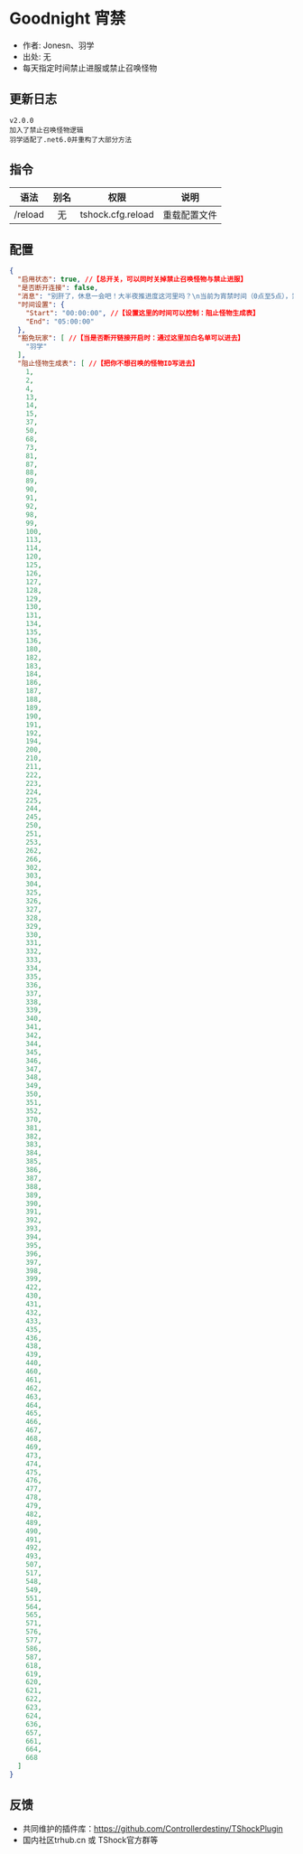 # Goodnight 宵禁

- 作者: Jonesn、羽学
- 出处: 无
- 每天指定时间禁止进服或禁止召唤怪物

## 更新日志

```
v2.0.0
加入了禁止召唤怪物逻辑
羽学适配了.net6.0并重构了大部分方法
```

## 指令

| 语法                             | 别名  |       权限       |                   说明                   |
| -------------------------------- | :---: | :--------------: | :--------------------------------------: |
| /reload | 无 |  tshock.cfg.reload |    重载配置文件    |



## 配置

```json
{
  "启用状态": true, //【总开关，可以同时关掉禁止召唤怪物与禁止进服】
  "是否断开连接": false,
  "消息": "别肝了，休息一会吧！大半夜推进度这河里吗？\n当前为宵禁时间（0点至5点），禁止游戏",
  "时间设置": {
    "Start": "00:00:00", //【设置这里的时间可以控制：阻止怪物生成表】
    "End": "05:00:00"
  },
  "豁免玩家": [ //【当是否断开链接开启时：通过这里加白名单可以进去】
    "羽学"
  ],
  "阻止怪物生成表": [ //【把你不想召唤的怪物ID写进去】
    1,
    2,
    4,
    13,
    14,
    15,
    37,
    50,
    68,
    73,
    81,
    87,
    88,
    89,
    90,
    91,
    92,
    98,
    99,
    100,
    113,
    114,
    120,
    125,
    126,
    127,
    128,
    129,
    130,
    131,
    134,
    135,
    136,
    180,
    182,
    183,
    184,
    186,
    187,
    188,
    189,
    190,
    191,
    192,
    194,
    200,
    210,
    211,
    222,
    223,
    224,
    225,
    244,
    245,
    250,
    251,
    253,
    262,
    266,
    302,
    303,
    304,
    325,
    326,
    327,
    328,
    329,
    330,
    331,
    332,
    333,
    334,
    335,
    336,
    337,
    338,
    339,
    340,
    341,
    342,
    344,
    345,
    346,
    347,
    348,
    349,
    350,
    351,
    352,
    370,
    381,
    382,
    383,
    384,
    385,
    386,
    387,
    388,
    389,
    390,
    391,
    392,
    393,
    394,
    395,
    396,
    397,
    398,
    399,
    422,
    430,
    431,
    432,
    433,
    435,
    436,
    438,
    439,
    440,
    460,
    461,
    462,
    463,
    464,
    465,
    466,
    467,
    468,
    469,
    473,
    474,
    475,
    476,
    477,
    478,
    479,
    482,
    489,
    490,
    491,
    492,
    493,
    507,
    517,
    548,
    549,
    551,
    564,
    565,
    571,
    576,
    577,
    586,
    587,
    618,
    619,
    620,
    621,
    622,
    623,
    624,
    636,
    657,
    661,
    664,
    668
  ]
}
```
## 反馈
- 共同维护的插件库：https://github.com/Controllerdestiny/TShockPlugin
- 国内社区trhub.cn 或 TShock官方群等